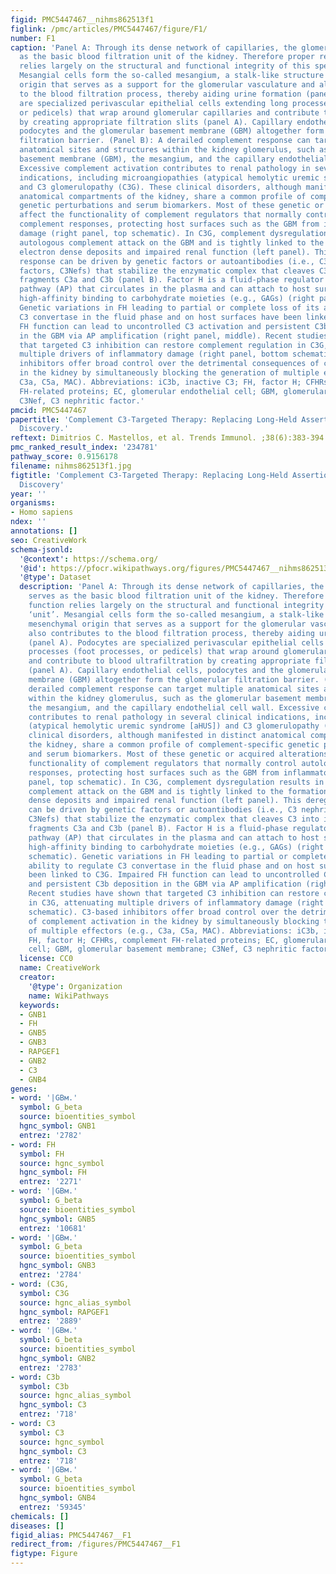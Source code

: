 ```yaml
---
figid: PMC5447467__nihms862513f1
figlink: /pmc/articles/PMC5447467/figure/F1/
number: F1
caption: 'Panel A: Through its dense network of capillaries, the glomerulus serves
  as the basic blood filtration unit of the kidney. Therefore proper renal function
  relies largely on the structural and functional integrity of this specialized ‘unit’.
  Mesangial cells form the so-called mesangium, a stalk-like structure of mesenchymal
  origin that serves as a support for the glomerular vasculature and also contributes
  to the blood filtration process, thereby aiding urine formation (panel A). Podocytes
  are specialized perivascular epithelial cells extending long processes (foot processes,
  or pedicels) that wrap around glomerular capillaries and contribute to blood ultrafiltration
  by creating appropriate filtration slits (panel A). Capillary endothelial cells,
  podocytes and the glomerular basement membrane (GBM) altogether form the glomerular
  filtration barrier. (Panel B): A derailed complement response can target multiple
  anatomical sites and structures within the kidney glomerulus, such as the glomerular
  basement membrane (GBM), the mesangium, and the capillary endothelial cell wall.
  Excessive complement activation contributes to renal pathology in several clinical
  indications, including microangiopathies (atypical hemolytic uremic syndrome [aHUS])
  and C3 glomerulopathy (C3G). These clinical disorders, although manifested in distinct
  anatomical compartments of the kidney, share a common profile of complement-specific
  genetic perturbations and serum biomarkers. Most of these genetic or acquired alterations
  affect the functionality of complement regulators that normally control autologous
  complement responses, protecting host surfaces such as the GBM from inflammatory
  damage (right panel, top schematic). In C3G, complement dysregulation results in
  autologous complement attack on the GBM and is tightly linked to the formation of
  electron dense deposits and impaired renal function (left panel). This deregulated
  response can be driven by genetic factors or autoantibodies (i.e., C3 nephritic
  factors, C3Nefs) that stabilize the enzymatic complex that cleaves C3 into its bioactive
  fragments C3a and C3b (panel B). Factor H is a fluid-phase regulator of the alternative
  pathway (AP) that circulates in the plasma and can attach to host surfaces through
  high-affinity binding to carbohydrate moieties (e.g., GAGs) (right panel, top schematic).
  Genetic variations in FH leading to partial or complete loss of its ability to regulate
  C3 convertase in the fluid phase and on host surfaces have been linked to C3G. Impaired
  FH function can lead to uncontrolled C3 activation and persistent C3b deposition
  in the GBM via AP amplification (right panel, middle). Recent studies have shown
  that targeted C3 inhibition can restore complement regulation in C3G, attenuating
  multiple drivers of inflammatory damage (right panel, bottom schematic). C3-based
  inhibitors offer broad control over the detrimental consequences of complement activation
  in the kidney by simultaneously blocking the generation of multiple effectors (e.g.,
  C3a, C5a, MAC). Abbreviations: iC3b, inactive C3; FH, factor H; CFHRs, complement
  FH-related proteins; EC, glomerular endothelial cell; GBM, glomerular basement membrane;
  C3Nef, C3 nephritic factor.'
pmcid: PMC5447467
papertitle: 'Complement C3-Targeted Therapy: Replacing Long-Held Assertions with Evidence-Based
  Discovery.'
reftext: Dimitrios C. Mastellos, et al. Trends Immunol. ;38(6):383-394.
pmc_ranked_result_index: '234781'
pathway_score: 0.9156178
filename: nihms862513f1.jpg
figtitle: 'Complement C3-Targeted Therapy: Replacing Long-Held Assertions with Evidence-Based
  Discovery'
year: ''
organisms:
- Homo sapiens
ndex: ''
annotations: []
seo: CreativeWork
schema-jsonld:
  '@context': https://schema.org/
  '@id': https://pfocr.wikipathways.org/figures/PMC5447467__nihms862513f1.html
  '@type': Dataset
  description: 'Panel A: Through its dense network of capillaries, the glomerulus
    serves as the basic blood filtration unit of the kidney. Therefore proper renal
    function relies largely on the structural and functional integrity of this specialized
    ‘unit’. Mesangial cells form the so-called mesangium, a stalk-like structure of
    mesenchymal origin that serves as a support for the glomerular vasculature and
    also contributes to the blood filtration process, thereby aiding urine formation
    (panel A). Podocytes are specialized perivascular epithelial cells extending long
    processes (foot processes, or pedicels) that wrap around glomerular capillaries
    and contribute to blood ultrafiltration by creating appropriate filtration slits
    (panel A). Capillary endothelial cells, podocytes and the glomerular basement
    membrane (GBM) altogether form the glomerular filtration barrier. (Panel B): A
    derailed complement response can target multiple anatomical sites and structures
    within the kidney glomerulus, such as the glomerular basement membrane (GBM),
    the mesangium, and the capillary endothelial cell wall. Excessive complement activation
    contributes to renal pathology in several clinical indications, including microangiopathies
    (atypical hemolytic uremic syndrome [aHUS]) and C3 glomerulopathy (C3G). These
    clinical disorders, although manifested in distinct anatomical compartments of
    the kidney, share a common profile of complement-specific genetic perturbations
    and serum biomarkers. Most of these genetic or acquired alterations affect the
    functionality of complement regulators that normally control autologous complement
    responses, protecting host surfaces such as the GBM from inflammatory damage (right
    panel, top schematic). In C3G, complement dysregulation results in autologous
    complement attack on the GBM and is tightly linked to the formation of electron
    dense deposits and impaired renal function (left panel). This deregulated response
    can be driven by genetic factors or autoantibodies (i.e., C3 nephritic factors,
    C3Nefs) that stabilize the enzymatic complex that cleaves C3 into its bioactive
    fragments C3a and C3b (panel B). Factor H is a fluid-phase regulator of the alternative
    pathway (AP) that circulates in the plasma and can attach to host surfaces through
    high-affinity binding to carbohydrate moieties (e.g., GAGs) (right panel, top
    schematic). Genetic variations in FH leading to partial or complete loss of its
    ability to regulate C3 convertase in the fluid phase and on host surfaces have
    been linked to C3G. Impaired FH function can lead to uncontrolled C3 activation
    and persistent C3b deposition in the GBM via AP amplification (right panel, middle).
    Recent studies have shown that targeted C3 inhibition can restore complement regulation
    in C3G, attenuating multiple drivers of inflammatory damage (right panel, bottom
    schematic). C3-based inhibitors offer broad control over the detrimental consequences
    of complement activation in the kidney by simultaneously blocking the generation
    of multiple effectors (e.g., C3a, C5a, MAC). Abbreviations: iC3b, inactive C3;
    FH, factor H; CFHRs, complement FH-related proteins; EC, glomerular endothelial
    cell; GBM, glomerular basement membrane; C3Nef, C3 nephritic factor.'
  license: CC0
  name: CreativeWork
  creator:
    '@type': Organization
    name: WikiPathways
  keywords:
  - GNB1
  - FH
  - GNB5
  - GNB3
  - RAPGEF1
  - GNB2
  - C3
  - GNB4
genes:
- word: '|GBм.'
  symbol: G_beta
  source: bioentities_symbol
  hgnc_symbol: GNB1
  entrez: '2782'
- word: FH
  symbol: FH
  source: hgnc_symbol
  hgnc_symbol: FH
  entrez: '2271'
- word: '|GBм.'
  symbol: G_beta
  source: bioentities_symbol
  hgnc_symbol: GNB5
  entrez: '10681'
- word: '|GBм.'
  symbol: G_beta
  source: bioentities_symbol
  hgnc_symbol: GNB3
  entrez: '2784'
- word: (C3G,
  symbol: C3G
  source: hgnc_alias_symbol
  hgnc_symbol: RAPGEF1
  entrez: '2889'
- word: '|GBм.'
  symbol: G_beta
  source: bioentities_symbol
  hgnc_symbol: GNB2
  entrez: '2783'
- word: C3b
  symbol: C3b
  source: hgnc_alias_symbol
  hgnc_symbol: C3
  entrez: '718'
- word: C3
  symbol: C3
  source: hgnc_symbol
  hgnc_symbol: C3
  entrez: '718'
- word: '|GBм.'
  symbol: G_beta
  source: bioentities_symbol
  hgnc_symbol: GNB4
  entrez: '59345'
chemicals: []
diseases: []
figid_alias: PMC5447467__F1
redirect_from: /figures/PMC5447467__F1
figtype: Figure
---
```

